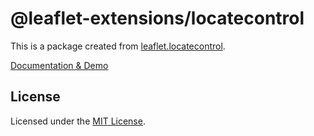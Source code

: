 # @leaflet-extensions/locatecontrol

This is a package created from [leaflet.locatecontrol](https://github.com/domoritz/leaflet-locatecontrol).

[Documentation & Demo](https://github.com/domoritz/leaflet-locatecontrol)

## License

Licensed under the [MIT License](./LICENSE).

